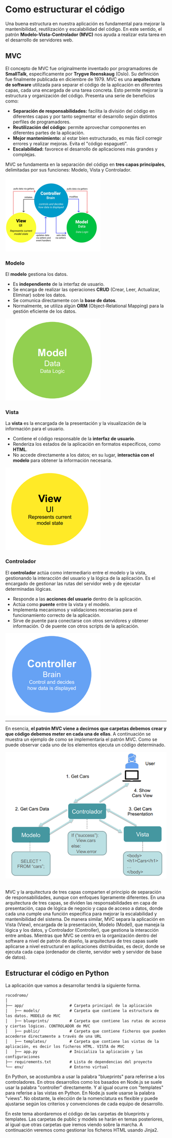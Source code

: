 # Como estructurar el código

Una buena estructura en nuestra aplicación es fundamental para mejorar la mantenibilidad, reutilización y escalabilidad del código. En este sentido, el patrón **Modelo-Vista-Controlador (MVC)** nos ayuda a realizar esta tarea en el desarrollo de servidores web.

## MVC


El concepto de MVC fue originalmente inventado por programadores de **SmallTalk**, específicamente por **Trygve Reenskaug** (Oslo). Su definición fue finalmente publicada en diciembre de 1979.
MVC es una **arquitectura de software** utilizada para separar el código de la aplicación en diferentes capas, cada una encargada de una tarea concreta. Esto permite mejorar la estructura y organización del código. Presenta una serie de beneficios como:

- **Separación de responsabilidades:** facilita la división del código en diferentes capas y por tanto segmentar el desarrollo según distintos perfiles de programadores.
- **Reutilización del código:** permite aprovechar componentes en diferentes partes de la aplicación.
- **Mejor mantenimiento:** al estar bien estructurado, es más fácil corregir errores y realizar mejoras. Evita el "código espagueti".
- **Escalabilidad:** favorece el desarrollo de aplicaciones más grandes y complejas.

MVC se fundamenta en la separación del código en **tres capas principales**, delimitadas por sus funciones: Modelo, Vista y Controlador.

<div class="img-center">
    <img src="../img/rutas/mvc.png" alt="Modelo Vista Controlador" />
</div>

### Modelo
El **modelo** gestiona los datos.

- Es **independiente** de la interfaz de usuario.
- Se encarga de realizar las operaciones **CRUD** (Crear, Leer, Actualizar, Eliminar) sobre los datos.
- Se comunica directamente con la **base de datos**.
- Normalmente, se utiliza algún **ORM** (Object-Relational Mapping) para la gestión eficiente de los datos.

<div class="img-center">
    <img src="../img/rutas/modelo.png" alt="Modelo" />
</div>


### Vista
La **vista** es la encargada de la presentación y la visualización de la información para el usuario.

- Contiene el código responsable de la **interfaz de usuario**.
- Renderiza los estados de la aplicación en formatos específicos, como **HTML**.
- No accede directamente a los datos; en su lugar, **interactúa con el modelo** para obtener la información necesaria.

<div class="img-center">
    <img src="../img/rutas/vista.png" alt="Vista" />
</div>

### Controlador
El **controlador** actúa como intermediario entre el modelo y la vista, gestionando la interacción del usuario y la lógica de la aplicación. Es el encargado de gestionar las rutas del servidor web y de ejecutar determinadas lógicas.

- Responde a las **acciones del usuario** dentro de la aplicación.
- Actúa como **puente** entre la vista y el modelo.
- Implementa mecanismos y validaciones necesarias para el funcionamiento correcto de la aplicación.
- Sirve de puente para conectarse con otros servidores y obtener información. O de puente con otros scripts de la aplicación.


<div class="img-center">
    <img src="../img/rutas/controlador.png" alt="Controlador" />
</div>

---

En esencia, **el patrón MVC viene a decirnos que carpetas debemos crear y que código debemos meter en cada una de ellas**. A continuación se muestra un ejemplo de como se implementaría el patrón MVC. Como se puede observar cada uno de los elementos ejecuta un código determinado.

<div class="img-center">
    <img src="../img/rutas/mvc-code.png" alt="Ejemplo de MVC con codigo" />
</div>

<br>

MVC y la arquitectura de tres capas comparten el principio de separación de responsabilidades, aunque con enfoques ligeramente diferentes. En una arquitectura de tres capas, se dividen las responsabilidades en capa de presentación, capa de lógica de negocio y capa de acceso a datos, donde cada una cumple una función específica para mejorar la escalabilidad y mantenibilidad del sistema. De manera similar, MVC separa la aplicación en Vista (View), encargada de la presentación, Modelo (Model), que maneja la lógica y los datos, y Controlador (Controller), que gestiona la interacción entre ambas. Mientras que MVC se centra en la organización dentro del software a nivel de patrón de diseño, la arquitectura de tres capas suele aplicarse a nivel estructural en aplicaciones distribuidas, es decir, donde se ejecuta cada capa (ordenador de cliente, servidor web y servidor de base de datos).

## Estructurar el código en Python

La aplicación que vamos a desarrollar tendrá la siguiente forma.

```plaintext
rocodromo/
│
├── app/                    # Carpeta principal de la aplicación
│   ├── models/             # Carpeta que contiene la estructura de los datos. MODELO de MVC
│   ├── blueprints/         # Carpeta que contiene las rutas de acceso y ciertas lógicas. CONTROLADOR de MVC
│   ├── public/             # Carpeta que contiene ficheros que pueden accederse directamente a través de una URL
│   ├── templates/          # Carpeta que contiene las vistas de la aplicación, es decir los ficheros HTML. VISTA de MVC
│   ├── app.py              # Inicializa la aplicación y las configuraciones
├── requirements.txt        # Lista de dependencias del proyecto
└── env/                    # Entorno virtual
```

En Python, se acostumbra a usar la palabra "blueprints" para referirse a los controladores. En otros desarrollos como los basados en Node.js se suele usar la palabra "controller" directamente. Y al igual ocurre con "templates" para referise a las vistas en Python. En Node.js suele usarse la palabra "views". No obstante, la elección de la nomenclatura es flexible y puede ajustarse según los criterios y convenciones de cada equipo de desarrollo.

En este tema abordaremos el código de las carpetas de blueprints y templates. Las carpetas de public y models se harán en temas posteriores, al igual que otras carpetas que iremos viendo sobre la marcha. A continuación veremos como gestionar los ficheros HTML usando Jinja2. 